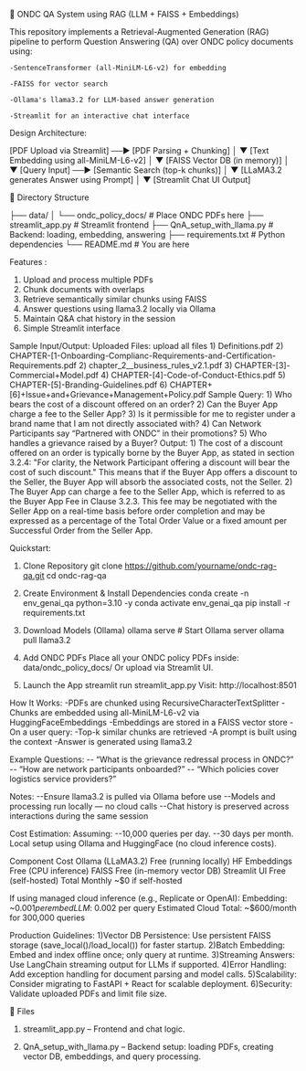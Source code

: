 🧠 ONDC QA System using RAG (LLM + FAISS + Embeddings)


This repository implements a Retrieval-Augmented Generation (RAG) pipeline to perform Question Answering (QA) over ONDC policy documents using:

    -SentenceTransformer (all-MiniLM-L6-v2) for embedding

    -FAISS for vector search

    -Ollama's llama3.2 for LLM-based answer generation

    -Streamlit for an interactive chat interface

Design Architecture:

[PDF Upload via Streamlit] ──▶ [PDF Parsing + Chunking]
                                  │
                                  ▼
                          [Text Embedding using all-MiniLM-L6-v2]
                                  │
                                  ▼
                          [FAISS Vector DB (in memory)]
                                  │
                                  ▼
               [Query Input] ──▶ [Semantic Search (top-k chunks)]
                                  │
                                  ▼
                     [LLaMA3.2 generates Answer using Prompt]
                                  │
                                  ▼
                            [Streamlit Chat UI Output]


📁 Directory Structure

├── data/
│   └── ondc_policy_docs/        # Place ONDC PDFs here
├── streamlit_app.py             # Streamlit frontend
├── QnA_setup_with_llama.py      # Backend: loading, embedding, answering
├── requirements.txt             # Python dependencies
└── README.md                    # You are here

Features :
1) Upload and process multiple PDFs
2) Chunk documents with overlaps
3) Retrieve semantically similar chunks using FAISS
4) Answer questions using llama3.2 locally via Ollama
5) Maintain Q&A chat history in the session
6) Simple Streamlit interface

Sample Input/Output:
Uploaded Files: upload all files 
        1) Definitions.pdf
        2) CHAPTER-[1-Onboarding-Complianc-Requirements-and-Certification-Requirements.pdf
        2) chapter_2__business_rules_v2.1.pdf
        3) CHAPTER-[3]-Commercial+Model.pdf
        4) CHAPTER-[4]-Code-of-Conduct-Ethics.pdf
        5) CHAPTER-[5]-Branding-Guidelines.pdf
        6) CHAPTER+[6]+Issue+and+Grievance+Management+Policy.pdf
Sample Query:
        1) Who bears the cost of a discount offered on an order?
        2) Can the Buyer App charge a fee to the Seller App?
        3) Is it permissible for me to register under a brand name that I am not directly
associated with?
        4) Can Network Participants say “Partnered with ONDC” in their promotions?
        5) Who handles a grievance raised by a Buyer?
Output:
        1) The cost of a discount offered on an order is typically borne by the Buyer App, as stated in section 3.2.4: "For clarity, the Network Participant offering a discount will bear the cost of such discount." This means that if the Buyer App offers a discount to the Seller, the Buyer App will absorb the associated costs, not the Seller.
        2) The Buyer App can charge a fee to the Seller App, which is referred to as the Buyer App Fee in Clause 3.2.3. This fee may be negotiated with the Seller App on a real-time basis before order completion and may be expressed as a percentage of the Total Order Value or a fixed amount per Successful Order from the Seller App.


Quickstart:

1. Clone Repository
git clone https://github.com/yourname/ondc-rag-qa.git
cd ondc-rag-qa

2. Create Environment & Install Dependencies
conda create -n env_genai_qa python=3.10 -y
conda activate env_genai_qa
pip install -r requirements.txt

3. Download Models (Ollama)
ollama serve  # Start Ollama server
ollama pull llama3.2

4. Add ONDC PDFs
Place all your ONDC policy PDFs inside:
data/ondc_policy_docs/
Or upload via Streamlit UI.

5. Launch the App
streamlit run streamlit_app.py
Visit: http://localhost:8501

How It Works:
-PDFs are chunked using RecursiveCharacterTextSplitter
-Chunks are embedded using all-MiniLM-L6-v2 via HuggingFaceEmbeddings
-Embeddings are stored in a FAISS vector store
-On a user query:
        -Top-k similar chunks are retrieved
        -A prompt is built using the context
        -Answer is generated using llama3.2

Example Questions:
-- “What is the grievance redressal process in ONDC?”
-- “How are network participants onboarded?”
-- “Which policies cover logistics service providers?”

Notes:
--Ensure llama3.2 is pulled via Ollama before use
--Models and processing run locally — no cloud calls
--Chat history is preserved across interactions during the same session

Cost Estimation:
Assuming:
--10,000 queries per day.
--30 days per month.
Local setup using Ollama and HuggingFace (no cloud inference costs).

Component	              Cost
Ollama (LLaMA3.2)	      Free (running locally)
HF Embeddings	          Free (CPU inference)
FAISS	                  Free (in-memory vector DB)
Streamlit UI	          Free (self-hosted)
Total Monthly	          ~$0 if self-hosted

If using managed cloud inference (e.g., Replicate or OpenAI):
Embedding: ~$0.001 per embed
LLM: ~$0.002 per query
Estimated Cloud Total: ~$600/month for 300,000 queries

Production Guidelines:
1)Vector DB Persistence: Use persistent FAISS storage (save_local()/load_local()) for faster startup.
2)Batch Embedding: Embed and index offline once; only query at runtime.
3)Streaming Answers: Use LangChain streaming output for LLMs if supported.
4)Error Handling: Add exception handling for document parsing and model calls.
5)Scalability: Consider migrating to FastAPI + React for scalable deployment.
6)Security: Validate uploaded PDFs and limit file size.

📁 Files
1) streamlit_app.py – Frontend and chat logic.

2) QnA_setup_with_llama.py – Backend setup: loading PDFs, creating vector DB, embeddings, and query processing.

